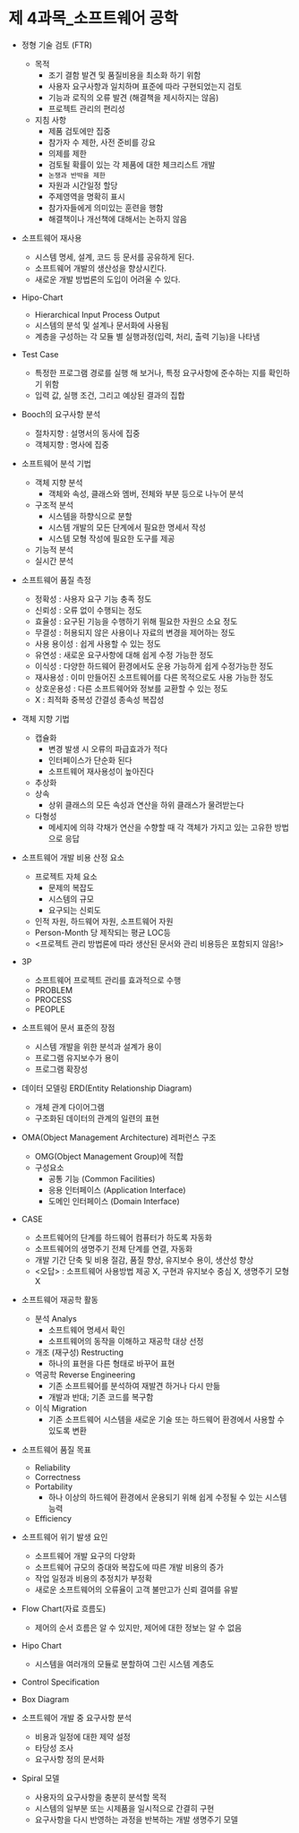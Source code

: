 # 제 4과목_소프트웨어 공학

* 정형 기술 검토 (FTR) 
    * 목적
        * 조기 결함 발견 및 품질비용을 최소화 하기 위함
        * 사용자 요구사항과 일치하며 표준에 따라 구현되었는지 검토
        * 기능과 로직의 오류 발견 (해결책을 제시하지는 않음)
        * 프로젝트 관리의 편리성
    * 지침 사항
        * 제품 검토에만 집중
        * 참가자 수 제한, 사전 준비를 강요
        * 의제를 제한
        * 검토될 확률이 있는 각 제품에 대한 체크리스트 개발
        * `논쟁과 반박을 제한`
        * 자원과 시간일정 할당
        * 주제영역을 명확히 표시
        * 참가자들에게 의미있는 훈련을 행함
        * 해결책이나 개선책에 대해서는 논하지 않음

* 소프트웨어 재사용
    * 시스템 명세, 설계, 코드 등 문서를 공유하게 된다.
    * 소프트웨어 개발의 생산성을 향상시킨다.
    * 새로운 개발 방법론의 도입이 어려울 수 있다.

* Hipo-Chart
    * Hierarchical Input Process Output
    * 시스템의 분석 및 설계나 문서화에 사용됨
    * 계층을 구성하는 각 모듈 별 실행과정(입력, 처리, 출력 기능)을 나타냄
* Test Case
    * 특정한 프로그램 경로를 실행 해 보거나, 특정 요구사항에 준수하는 지를 확인하기 위함
    * 입력 값, 실행 조건, 그리고 예상된 결과의 집합

* Booch의 요구사항 분석
    * 절차지향 : 설명서의 동사에 집중
    * 객체지향 : 명사에 집중

* 소프트웨어 분석 기법
    * 객체 지향 분석
        * 객체와 속성, 클래스와 멤버, 전체와 부분 등으로 나누어 분석
    * 구조적 분석
        * 시스템을 하향식으로 분할
        * 시스템 개발의 모든 단계에서 필요한 명세서 작성
        * 시스템 모형 작성에 필요한 도구를 제공
    * 기능적 분석
    * 실시간 분석

* 소프트웨어 품질 측정
    * 정확성 : 사용자 요구 기능 충족 정도
    * 신뢰성 : 오류 없이 수행되는 정도 
    * 효율성 : 요구된 기능을 수행하기 위해 필요한 자원으 소요 정도
    * 무결성 : 허용되지 않은 사용이나 자료의 변경을 제어하는 정도
    * 사용 용이성 : 쉽게 사용할 수 있는 정도
    * 유연성 : 새로운 요구사항에 대해 쉽게 수정 가능한 정도
    * 이식성 : 다양한 하드웨어 환경에서도 운용 가능하게 쉽게 수정가능한 정도
    * 재사용성 : 이미 만들어진 소프트웨어를 다른 목적으로도 사용 가능한 정도
    * 상호운용성 : 다른 소프트웨어와 정보를 교환할 수 있는 정도
    * X : 최적화 중복성 간결성 종속성 복잡성

* 객체 지향 기법
    * 캡슐화
        * 변경 발생 시 오류의 파급효과가 적다
        * 인터페이스가 단순화 된다
        * 소프트웨어 재사용성이 높아진다
    * 추상화
    * 상속
        * 상위 클래스의 모든 속성과 연산을 하위 클래스가 물려받는다
    * 다형성
        * 메세지에 의햐 갹채가 연산을 수향할 때 각 객체가 가지고 있는 고유한 방법으로 응답

* 소프트웨어 개발 비용 산정 요소
    * 프로젝트 자체 요소
        * 문제의 복잡도
        * 시스템의 규모
        * 요구되는 신뢰도
    * 인적 자원, 하드웨어 자원, 소프트웨어 자원
    * Person-Month 당 제작되는 평균 LOC등
    * <프로젝트 관리 방법론에 따라 생산된 문서와 관리 비용등은 포함되지 않음!>

* 3P 
    * 소프트웨어 프로젝트 관리를 효과적으로 수행
    * PROBLEM
    * PROCESS
    * PEOPLE

* 소프트웨어 문서 표준의 장점
    * 시스템 개발을 위한 분석과 설계가 용이
    * 프로그램 유지보수가 용이
    * 프로그램 확장성

* 데이터 모델링 ERD(Entity Relationship Diagram)
    * 개체 관계 다이어그램
    * 구조화된 데이터의 관계의 일련의 표현

* OMA(Object Management Architecture) 레퍼런스 구조
    * OMG(Object Management Group)에 적합
    * 구성요소
        * 공통 기능 (Common Facilities)
        * 응용 인터페이스 (Application Interface)
        * 도메인 인터페이스 (Domain Interface)

* CASE
    * 소프트웨어의 단계를 하드웨어 컴퓨터가 하도록 자동화
    * 소프트웨어의 생명주기 전체 단계를 연결, 자동화
    * 개발 기간 단축 및 비용 절감, 품질 향상, 유지보수 용이, 생산성 향상
    * <오답> : 소프트웨어 사용방법 제공 X, 구현과 유지보수 중심 X, 생명주기 모형 X

* 소프트웨어 재공학 활동
    * 분석 Analys
        * 소프트웨어 명세서 확인
        * 소프트웨어의 동작을 이해하고 재공학 대상 선정
    * 개조 (재구성) Restructing
        * 하나의 표현을 다른 형태로 바꾸어 표현
    * 역공학 Reverse Engineering
        * 기존 소프트웨어를 분석하여 재발견 하거나 다시 만듦
        * 개발과 반대; 기존 코드를 복구함
    * 이식 Migration
        * 기존 소프트웨어 시스템을 새로운 기술 또는 하드웨어 환경에서 사용할 수 있도록 변환

* 소프트웨어 품질 목표
    * Reliability
    * Correctness
    * Portability
        * 하나 이상의 하드웨어 환경에서 운용되기 위해 쉽게 수정될 수 있는 시스템 능력
    * Efficiency

* 소프트웨어 위기 발생 요인
    * 소프트웨어 개발 요구의 다양화
    * 소프트웨어 규모의 증대와 복잡도에 따른 개발 비용의 증가
    * 작업 일정과 비용의 추정치가 부정확
    * 새로운 소프트웨어의 오류율이 고객 불만고가 신뢰 결여를 유발

* Flow Chart(자료 흐름도)
    * 제어의 순서 흐름은 알 수 있지만, 제어에 대한 정보는 알 수 없음
* Hipo Chart
    * 시스템을 여러개의 모듈로 분할하여 그린 시스템 계층도
* Control Specification
* Box Diagram

* 소프트웨어 개발 중 요구사항 분석
    * 비용과 일정에 대한 제약 설정
    * 타당성 조사
    * 요구사항 정의 문서화

* Spiral 모델
    * 사용자의 요구사항을 충분히 분석할 목적
    * 시스템의 일부분 또는 시제품을 일시적으로 간결히 구현
    * 요구사항을 다시 반영하는 과정을 반복하는 개발 생명주기 모델
